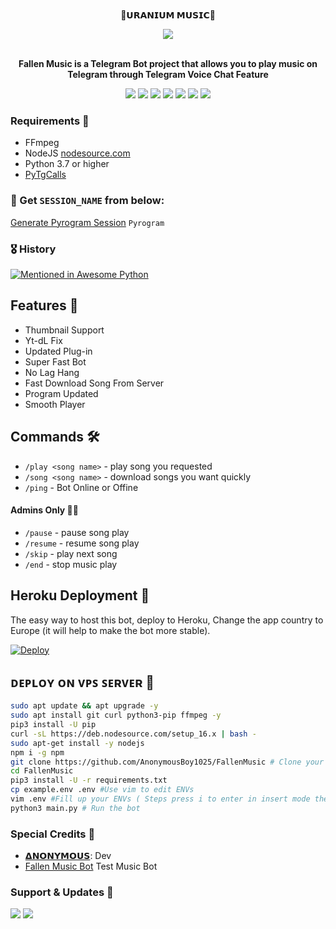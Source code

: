 <p align="center">
    <br><b> 🍷𝗨𝗥𝗔𝗡𝗜𝗨𝗠 𝗠𝗨𝗦𝗜𝗖🍷 </b><br>
</p>
<p align="center"><a href="https://t.me/DevilsHeavenMF"><img src="https://telegra.ph/file/89f092218ebd5c05bd367.jpg"></a></p>
<p align="center">
    <br><b>Fallen Music is a Telegram Bot project that allows you to play music on Telegram through Telegram Voice Chat Feature</b><br>
</p>
<p align="center">
    <a href="https://www.python.org/" alt="made-with-python"> <img src="https://img.shields.io/badge/Made%20with-Python-black.svg?style=flat-square&logo=python&logoColor=blue&color=red" /></a>
    <a href="https://github.com/AnonymousBoy1025/FallenMusic/graphs/commit-activity" alt="Maintenance"> <img src="https://img.shields.io/badge/Maintained%3F-yes-red.svg?style=flat-square" /></a>
    <a href="https://github.com/AnonymousBoy1025/FallenMusic"> <img src="https://img.shields.io/github/repo-size/AnonymousBoy1025/FallenMusic?color=red&logo=github&logoColor=blue&style=flat-square" /></a>
    <a href="https://github.com/AnonymousBoy1025/FallenMusic/commits/main"> <img src="https://img.shields.io/github/last-commit/AnonymousBoy1025/FallenMusic?color=red&logo=github&logoColor=blue&style=flat-square" /></a>
    <a href="https://github.com/AnonymousBoy1025/FallenMusic/issues"> <img src="https://img.shields.io/github/issues/AnonymousBoy1025/FallenMusic?color=red&logo=github&logoColor=blue&style=flat-square" /></a>
    <a href="https://github.com/AnonymousBoy1025/FallenMusic/network/members"> <img src="https://img.shields.io/github/forks/AnonymousBoy1025/FallenMusic?color=red&logo=github&logoColor=blue&style=flat-square" /></a>  
    <a href="https://github.com/AnonymousBoy1025/FallenMusic/network/members"> <img src="https://img.shields.io/github/stars/AnonymousBoy1025/FallenMusic?color=red&logo=github&logoColor=blue&style=flat-square" /></a>  
</p>

<h3>Requirements 📝</h3>

- FFmpeg
- NodeJS [nodesource.com](https://nodesource.com/)
- Python 3.7 or higher
- [PyTgCalls](https://github.com/pytgcalls/pytgcalls)

### 🧪 Get `SESSION_NAME` from below:

[Generate Pyrogram Session](https://telegram.me/AnonymousStringBot) ``Pyrogram``

### 🎖 History

[![Mentioned in Awesome Python](https://awesome.re/mentioned-badge.svg)](https://github.com/AnonymousBoy1025/FallenMusic)

## Features 🔮

- Thumbnail Support
- Yt-dL Fix
- Updated Plug-in
- Super Fast Bot
- No Lag Hang
- Fast Download Song From Server
- Program Updated
- Smooth Player

## Commands 🛠

- `/play <song name>` - play song you requested
- `/song <song name>` - download songs you want quickly
- `/ping` - Bot Online or Offine

#### Admins Only 👷‍♂️
- `/pause` - pause song play
- `/resume` - resume song play
- `/skip` - play next song
- `/end` - stop music play

## Heroku Deployment 🚀
The easy way to host this bot, deploy to Heroku, Change the app country to Europe (it will help to make the bot more stable).

[![Deploy](https://www.herokucdn.com/deploy/button.svg)](https://heroku.com/deploy?template=https://github.com/AnonymousBoy1025/FallenMusic)

## ᴅᴇᴘʟᴏʏ ᴏɴ ᴠᴘꜱ ꜱᴇʀᴠᴇʀ 📡

```sh
sudo apt update && apt upgrade -y
sudo apt install git curl python3-pip ffmpeg -y
pip3 install -U pip
curl -sL https://deb.nodesource.com/setup_16.x | bash -
sudo apt-get install -y nodejs
npm i -g npm
git clone https://github.com/AnonymousBoy1025/FallenMusic # Clone your repo.
cd FallenMusic
pip3 install -U -r requirements.txt
cp example.env .env #Use vim to edit ENVs
vim .env #Fill up your ENVs ( Steps press i to enter in insert mode then edit the file. Press Esc to exit the editing mode then type :wq! and press Enter key to save the file.)
python3 main.py # Run the bot
```

### Special Credits 💖
- [𝝙𝗡𝗢𝗡𝗬𝗠𝗢𝗨𝗦](https://github.com/AnonymousBoy1025): Dev
- [Fallen Music Bot](https://telegram.me/fallen_music_bot) Test Music Bot

### Support & Updates 🎑
<a href="https://t.me/LOVERS_SWEETLAND"><img src="https://img.shields.io/badge/Join-Group%20Support-blue.svg?style=for-the-badge&logo=Telegram"></a> <a href="https://t.me/LOVERS_SWEETLAND"><img src="https://img.shields.io/badge/Join-Updates%20Channel-blue.svg?style=for-the-badge&logo=Telegram"></a>
